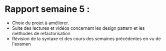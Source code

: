 # Rapport semaine 5 :

- Choix du projet à améliorer.
- Suite des lectures et vidéos concernant les design pattern et les méthodes de refactorisation
- Révision de la syntaxe et des cours des semaines précédentes en vu de l'examen 

    
